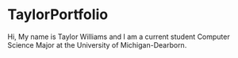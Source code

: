 # TaylorPortfolio
Hi, My name is Taylor Williams and I am a current student Computer Science Major 
at the University of Michigan-Dearborn.
